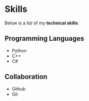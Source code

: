 # Skills

Below is a _list_ of my **technical skills**:

## Programming Languages
- Python
- C++
- C#

## Collaboration
- Github
- Git
